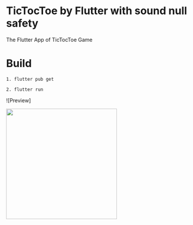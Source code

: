 # TicTocToe by Flutter with sound null safety

The Flutter App of TicTocToe Game

# Build

    1. flutter pub get
    
    2. flutter run

![Preview]<div><img style="width:300px;" src="https://Mouhcine-Flutter.github.io/images/demo_tictoctoe.gif"></div>


